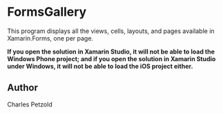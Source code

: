 FormsGallery
============

This program displays all the views, cells, layouts, and pages available in Xamarin.Forms, 
one per page.

**If you open the solution in Xamarin Studio, it will not be able to load the Windows Phone project;
and if you open the solution in Xamarin Studio under Windows, it will not be able to load the iOS project either.**

Author
------

Charles Petzold
